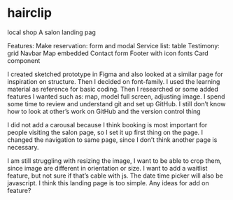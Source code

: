 # hairclip
local shop
A salon landing pag

Features:
Make reservation: form and modal
Service list: table
Testimony: grid
Navbar 
Map embedded
Contact form
Footer with icon fonts
Card component

I created sketched prototype in Figma and also looked at a similar page for inspiration on structure. Then I decided on font-family. I used the learning material as reference for basic coding. Then I researched or some added features I wanted such as: map, model full screen, adjusting image. I spend some time to review and understand git and set up GitHub.
I still don’t know how to look at other’s work on GitHub and the version control thing

I did not add a carousal because I think booking is most important for people visiting the salon page, so I set it up first thing on the page. I changed the navigation to same page, since I don’t think another page is necessary.

I am still struggling with resizing the image, I want to be able to crop them, since image are different in orientation or size. I want to add a waitlist feature, but not sure if that’s cable with js. The date time picker will also be javascript. I think this landing page is too simple. Any ideas for add on feature?
